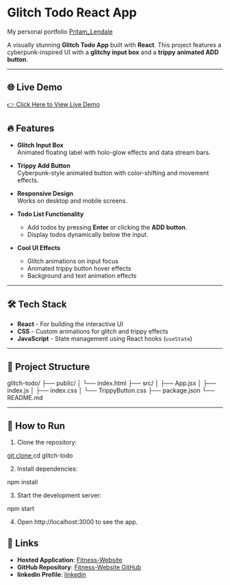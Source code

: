 # Glitch Todo React App

My personal portfolio   <a href="https://68d1a2d92f3bbf7602ea7cab--portfolio-master-pritam.netlify.app/" target="_blank">Pritam_Lendale</a>

A visually stunning **Glitch Todo App** built with **React**. This project features a cyberpunk-inspired UI with a **glitchy input box** and a **trippy animated ADD button**.

---
## 🌐 Live Demo  
[👉 Click Here to View Live Demo](https://react-doto.netlify.app/)

## 🔥 Features

- **Glitch Input Box**  
  Animated floating label with holo-glow effects and data stream bars.

- **Trippy Add Button**  
  Cyberpunk-style animated button with color-shifting and movement effects.

- **Responsive Design**  
  Works on desktop and mobile screens.

- **Todo List Functionality**  
  - Add todos by pressing **Enter** or clicking the **ADD button**.
  - Display todos dynamically below the input.

- **Cool UI Effects**  
  - Glitch animations on input focus  
  - Animated trippy button hover effects  
  - Background and text animation effects

---

## 🛠 Tech Stack

- **React** - For building the interactive UI  
- **CSS** - Custom animations for glitch and trippy effects  
- **JavaScript** - State management using React hooks (`useState`)

---

## 📂 Project Structure

glitch-todo/
├── public/
│ └── index.html
├── src/
│ ├── App.jsx
│ ├── index.js
│ ├── index.css
│ └── TrippyButton.css
├── package.json
└── README.md


---

## 🚀 How to Run

1. Clone the repository:

[git clone ](https://github.com/PL7822/React-TODO)
cd glitch-todo
 
2. Install dependencies:

npm install

3. Start the development server:

npm start


4. Open http://localhost:3000
 to see the app.

## 🔗 Links

- **Hosted Application**: [Fitness-Website](https://react-doto.netlify.app/)  
- **GitHub Repository**: [Fitness-Website GitHub](https://github.com/PL7822/React-TODO)
- **linkedin Profile**: [linkedin](https://www.linkedin.com/in/pritam-lendale-398172353?utm_source=share&utm_campaign=share_via&utm_content=profile&utm_medium=android_app)  


   
